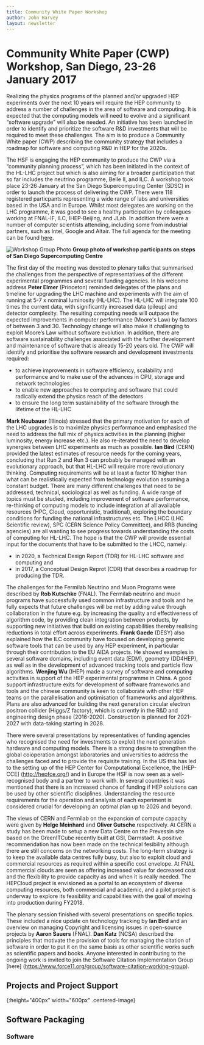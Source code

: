 ```yaml
---
title: Community White Paper Workshop
author: John Harvey
layout: newsletter
---
```

# Community White Paper (CWP) Workshop, San Diego,  23-26 January 2017 

Realizing the physics programs of the planned and/or upgraded HEP experiments over the next 10 years will require the HEP community  to address a number of challenges in the area of software and computing. It is expected that the computing models will need to evolve and a significant “software upgrade” will also be needed. An initiative has been launched in order to identify and prioritize the software R&D investments that will be required to meet these challenges. The aim is to produce a Community White paper (CWP) describing the community strategy that includes a roadmap for software and computing R&D in HEP for the 2020s. 
 
The HSF is engaging the HEP community to produce the CWP via a “community planning process”, which has been initiated in the context of the HL-LHC project but which is also aiming for a broader participation that so far includes the neutrino programme, Belle II, and ILC. A workshop took place 23-26 January at the San Diego Supercomputing Center (SDSC) in order to launch the process of delivering the CWP. There were 118 registered particpants representing a wide range of labs and universities based in the USA and in Europe. Whilst most delegates are working on the LHC programme, it was good to see a healthy participation by colleagues working at FNAL-IF, ILC, IHEP-Beijing, and JLab. In addition there were a number of computer scientists attending, including some from industrial  partners, such as Intel, Google and Altair. The full agenda for the meeting can be found [here](http://indico.cern.ch/event/570249/timetable/#20170123.detailed).


![Workshop Group Photo](/images/SDSC_Workshop.jpg) **Group photo of workshop participants on steps of San Diego Supercomputing Centre**

The first day of the meeting was devoted to plenary talks that summarised the challenges from the perspective of representatives of the different experimental programmes and several funding agencies. In his welcome address __Peter Elmer__ (Princeton) reminded delegates of the plans and timeline for upgrading the LHC machine and experiments with the aim of running at 5-7 x nominal luminosity (HL-LHC). The HL-LHC will integrate 100 times the current data, with significantly increased data (pileup) and detector complexity. The resulting computing needs will outpace the expected improvements in computer performance (Moore's Law) by factors of between 3 and 30. Technology change will also make it challenging to exploit Moore’s Law without software evolution. In addition, there are software sustainability challenges associated with the further development and maintenance of software that is already 15-20 years old. The CWP will identify and prioritise the software research and development investments required:
 * to achieve improvements in software efficiency, scalability and performance and to make use of the advances in CPU, storage and 
 network technologies
 * to enable new approaches to computing and software that could radically extend the physics reach of the detectors
 * to ensure the long term sustainability of the software through the lifetime of the HL-LHC

__Mark Neubauer__ (Illinois) stressed that the primary motivation for each of the LHC upgrades is to maximize physics performance and emphasised the need to address the full mix of physics activities in the planning (higher luminosity, energy increase etc.). He also re-iterated the need to develop synergies between LHC experiments as much as possible. __Ian Bird__ (CERN) provided the latest estimates of resource needs for the coming years, concluding that Run 2 and Run 3 can probably be managed with an evolutionary approach, but that HL-LHC will require more revolutionary thinking. Computing requirements will be at least a factor 10 higher than what can be realistically expected from technology evolution assuming a constant budget. There are many different challenges that need to be addressed, technical, sociological as well as funding. A wide range of topics must be studied, including improvement of software performance, re-thinking of computing models to include integration af all available resources (HPC, Cloud, opportunistic, traditional), exploring the boundary conditions for funding the national infrastructures etc. The LHCC (LHC Scientific review), SPC (CERN Science Policy Committee), and RRB (funding agencies) are all wanting to see progress towards understanding the costs of computing for HL-LHC. The hope is that the CWP will provide essential input for the documents that have to be submitted to the LHCC, namely:
  * in 2020, a Technical Design Report (TDR) for HL-LHC software and computing and
  * in 2017, a Conceptual Design Reprot (CDR) that describes a roadmap for producing the TDR. 

The challenges for the Fermilab Neutrino and Muon Programs were described by __Rob Kutschke__ (FNAL). The Fermilab neutrino and muon programs have successfully used common infrastructure and tools and he fully expects that future challenges will be met by adding value through collaboration in the future e.g. by increasing the quality and effectiveness of algorithm code, by providing clean integration between products, by supporting new initiatives that build on existing capabilities thereby realising reductions in total effort across experiments. __Frank Gaede__ (DESY) also explained how the ILC community have focused on developing generic software tools that can be used by any HEP experiment, in particular through their contribution to the EU AIDA projects. He showed examples in several software domains, including event data (EDM), geometry (DD4HEP), as well as in the development of advanced tracking tools and particle flow algorithms. __Wenjing Wu__ (IHEP) made a survey of software and computing activities in support of the HEP experimental programme in China. A good support infrastructure exits for development of software frameworks and tools and the chinese community is keen to collaborate with other HEP teams on the parallelisation and optimisation of frameworks and algorithms. Plans are also advanced for building the next generation circular electron positron collider (Higgs/Z factory), which is currently in the R&D and engineering design phase (2016-2020). Construction is planned for 2021-2027 with data-taking starting in 2028. 

There were several presentations by representatives of funding agencies who recognised the need for investments to exploit the next generation hardware and computing models. There is a strong desire to strengthen the global coioperation amongst laboratories and universities to address the challenges faced and to provide the requisite training. In the US this has led to the setting up of the HEP Center for Computational Excellence, the [HEP-CCE] (http://hepfce.org/) and in Europe the HSF is now seen as a well-recognised body and a partner to work with. In several countries it was mentioned that there is an increased chance of funding if HEP solutions can be used by other scientific disciplines. Understanding the resource requirements for the operation and analysis of each experiment is considered crucial for developing an optimal plan up to 2026 and beyond.

The views of CERN and Fermilab on the expansion of compute capacity were given by __Helge Meinhard__ and __Oliver Gutsche__ respectively. At CERN a study has been made to setup a new Data Centre on the Prevessin site based on the GreenITCube recently built at GSI, Darmstadt. A positive recommendation has now been made on the technical fesibility although there are still concerns on the networking costs. The long-term strategy is to keep the available data centres fully busy, but also to exploit cloud and commercial resources as required within a specific cost envelope. At FNAL commercial clouds are seen as offering increased value for decreased cost and the flexibility to provide capacity as and when it is really needed. The HEPCloud project is envisioned as a portal to an ecosystem of diverse computing resources, both  commercial and academic, and a pilot project is underway to explore its feasibility and capabilities with the goal of moving into production during FY2018. 

The plenary session finished with several presentations on specific topics. These included a nice update on technology tracking by __Ian Bird__ and an overview on managing Copyright and licensing issues in open-source projects by __Aaron Sauers__ (FNAL). __Dan Katz__ (NCSA) described the principles that motivate the provision of tools for managing the citation of software in order to put it on the same basis as other scientific works such as scientific papers and books. Anyone interested in contributing to the ongoing work is invited to join the Software Citation Implementation Group [here] (https://www.force11.org/group/software-citation-working-group). 

## Projects and Project Support
{:height="400px" width="600px" .centered-image}
## Software Packaging


### Software
